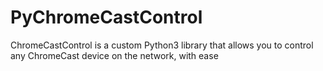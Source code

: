 # PyChromeCastControl
ChromeCastControl is a custom Python3 library that allows you to control any ChromeCast device on the network, with ease
